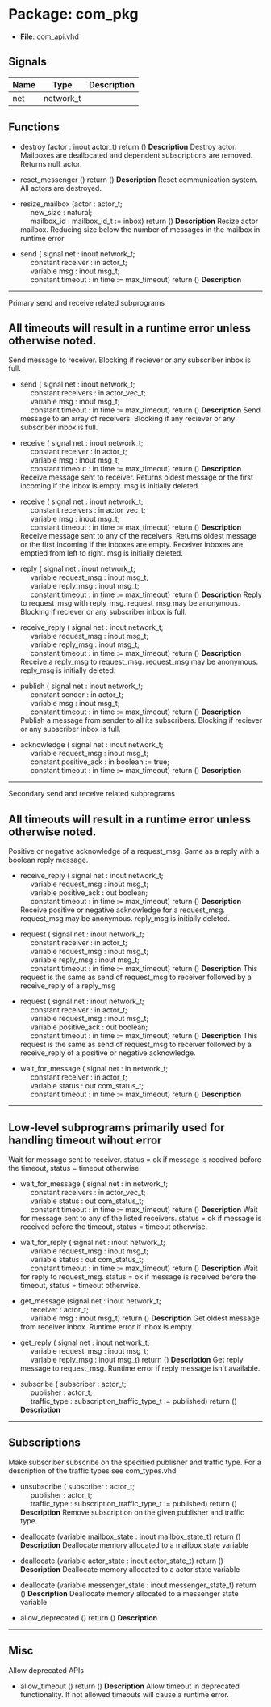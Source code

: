 # Package: com_pkg

- **File**: com_api.vhd
## Signals

| Name | Type      | Description |
| ---- | --------- | ----------- |
| net  | network_t |             |
## Functions
- destroy <font id="function_arguments">(actor : inout actor_t) </font> <font id="function_return">return ()</font>
**Description**
 Destroy actor. Mailboxes are deallocated and dependent subscriptions are
 removed. Returns null_actor.

- reset_messenger <font id="function_arguments">()</font> <font id="function_return">return ()</font>
**Description**
 Reset communication system. All actors are destroyed.

- resize_mailbox <font id="function_arguments">(actor : actor_t;<br><span style="padding-left:20px"> new_size : natural;<br><span style="padding-left:20px"> mailbox_id : mailbox_id_t := inbox) </font> <font id="function_return">return ()</font>
**Description**
 Resize actor mailbox. Reducing size below the number of messages in the
 mailbox in runtime error

- send <font id="function_arguments">( signal net        : inout network_t;<br><span style="padding-left:20px"> constant receiver : in    actor_t;<br><span style="padding-left:20px"> variable msg      : inout msg_t;<br><span style="padding-left:20px"> constant timeout  : in    time := max_timeout) </font> <font id="function_return">return ()</font>
**Description**
---------------------------------------------------------------------------
 Primary send and receive related subprograms

 All timeouts will result in a runtime error unless otherwise noted.
---------------------------------------------------------------------------
 Send message to receiver. Blocking if reciever or any subscriber inbox is
 full.

- send <font id="function_arguments">( signal net         : inout network_t;<br><span style="padding-left:20px"> constant receivers : in    actor_vec_t;<br><span style="padding-left:20px"> variable msg       : inout msg_t;<br><span style="padding-left:20px"> constant timeout   : in    time := max_timeout) </font> <font id="function_return">return ()</font>
**Description**
 Send message to an array of receivers. Blocking if any reciever or any subscriber inbox is
 full.

- receive <font id="function_arguments">( signal net        : inout network_t;<br><span style="padding-left:20px"> constant receiver : in    actor_t;<br><span style="padding-left:20px"> variable msg      : inout msg_t;<br><span style="padding-left:20px"> constant timeout  : in    time := max_timeout) </font> <font id="function_return">return ()</font>
**Description**
 Receive message sent to receiver. Returns oldest message or the first
 incoming if the inbox is empty. msg is initially deleted.

- receive <font id="function_arguments">( signal net         : inout network_t;<br><span style="padding-left:20px"> constant receivers : in    actor_vec_t;<br><span style="padding-left:20px"> variable msg       : inout msg_t;<br><span style="padding-left:20px"> constant timeout   : in    time := max_timeout) </font> <font id="function_return">return ()</font>
**Description**
 Receive message sent to any of the receivers. Returns oldest message or the first
 incoming if the inboxes are empty. Receiver inboxes are emptied from left
 to right. msg is initially deleted.

- reply <font id="function_arguments">( signal net           : inout network_t;<br><span style="padding-left:20px"> variable request_msg : inout msg_t;<br><span style="padding-left:20px"> variable reply_msg   : inout msg_t;<br><span style="padding-left:20px"> constant timeout     : in    time := max_timeout) </font> <font id="function_return">return ()</font>
**Description**
 Reply to request_msg with reply_msg. request_msg may be anonymous. Blocking if reciever
 or any subscriber inbox is full.

- receive_reply <font id="function_arguments">( signal net           : inout network_t;<br><span style="padding-left:20px"> variable request_msg : inout msg_t;<br><span style="padding-left:20px"> variable reply_msg   : inout msg_t;<br><span style="padding-left:20px"> constant timeout     : in    time := max_timeout) </font> <font id="function_return">return ()</font>
**Description**
 Receive a reply_msg to request_msg. request_msg may be anonymous. reply_msg is initially deleted.

- publish <font id="function_arguments">( signal net       : inout network_t;<br><span style="padding-left:20px"> constant sender  : in    actor_t;<br><span style="padding-left:20px"> variable msg     : inout msg_t;<br><span style="padding-left:20px"> constant timeout : in    time := max_timeout) </font> <font id="function_return">return ()</font>
**Description**
 Publish a message from sender to all its subscribers. Blocking if reciever or any subscriber inbox is
 full.

- acknowledge <font id="function_arguments">( signal net            : inout network_t;<br><span style="padding-left:20px"> variable request_msg  : inout msg_t;<br><span style="padding-left:20px"> constant positive_ack : in    boolean := true;<br><span style="padding-left:20px"> constant timeout      : in    time    := max_timeout) </font> <font id="function_return">return ()</font>
**Description**
---------------------------------------------------------------------------
 Secondary send and receive related subprograms

 All timeouts will result in a runtime error unless otherwise noted.
---------------------------------------------------------------------------
 Positive or negative acknowledge of a request_msg. Same as a reply with a
 boolean reply message.

- receive_reply <font id="function_arguments">( signal net            : inout network_t;<br><span style="padding-left:20px"> variable request_msg  : inout msg_t;<br><span style="padding-left:20px"> variable positive_ack : out   boolean;<br><span style="padding-left:20px"> constant timeout      : in    time := max_timeout) </font> <font id="function_return">return ()</font>
**Description**
 Receive positive or negative acknowledge for a request_msg. request_msg
 may be anonymous. reply_msg is initially deleted.

- request <font id="function_arguments">( signal net           : inout network_t;<br><span style="padding-left:20px"> constant receiver    : in    actor_t;<br><span style="padding-left:20px"> variable request_msg : inout msg_t;<br><span style="padding-left:20px"> variable reply_msg   : inout msg_t;<br><span style="padding-left:20px"> constant timeout     : in    time := max_timeout) </font> <font id="function_return">return ()</font>
**Description**
 This request is the same as send of request_msg to receiver followed by a
 receive_reply of a reply_msg

- request <font id="function_arguments">( signal net            : inout network_t;<br><span style="padding-left:20px"> constant receiver     : in    actor_t;<br><span style="padding-left:20px"> variable request_msg  : inout msg_t;<br><span style="padding-left:20px"> variable positive_ack : out   boolean;<br><span style="padding-left:20px"> constant timeout      : in    time := max_timeout) </font> <font id="function_return">return ()</font>
**Description**
 This request is the same as send of request_msg to receiver followed by a
 receive_reply of a positive or negative acknowledge.

- wait_for_message <font id="function_arguments">( signal net        : in  network_t;<br><span style="padding-left:20px"> constant receiver : in  actor_t;<br><span style="padding-left:20px"> variable status   : out com_status_t;<br><span style="padding-left:20px"> constant timeout  : in  time := max_timeout) </font> <font id="function_return">return ()</font>
**Description**
---------------------------------------------------------------------------
 Low-level subprograms primarily used for handling timeout wihout error
---------------------------------------------------------------------------
 Wait for message sent to receiver. status = ok if message is
 received before the timeout, status = timeout otherwise.

- wait_for_message <font id="function_arguments">( signal net         : in  network_t;<br><span style="padding-left:20px"> constant receivers : in  actor_vec_t;<br><span style="padding-left:20px"> variable status    : out com_status_t;<br><span style="padding-left:20px"> constant timeout   : in  time := max_timeout) </font> <font id="function_return">return ()</font>
**Description**
 Wait for message sent to any of the listed receivers. status = ok
 if message is received before the timeout, status = timeout otherwise.

- wait_for_reply <font id="function_arguments">( signal net           : inout network_t;<br><span style="padding-left:20px"> variable request_msg : inout msg_t;<br><span style="padding-left:20px"> variable status      : out   com_status_t;<br><span style="padding-left:20px"> constant timeout     : in    time := max_timeout) </font> <font id="function_return">return ()</font>
**Description**
 Wait for reply to request_msg. status = ok
 if message is received before the timeout, status = timeout otherwise.

- get_message <font id="function_arguments">(signal net : inout network_t;<br><span style="padding-left:20px"> receiver : actor_t;<br><span style="padding-left:20px"> variable msg : inout msg_t) </font> <font id="function_return">return ()</font>
**Description**
 Get oldest message from receiver inbox. Runtime error if inbox is empty.

- get_reply <font id="function_arguments">( signal net           : inout network_t;<br><span style="padding-left:20px"> variable request_msg : inout msg_t;<br><span style="padding-left:20px"> variable reply_msg : inout msg_t) </font> <font id="function_return">return ()</font>
**Description**
 Get reply message to request_msg. Runtime error if reply message isn't available.

- subscribe <font id="function_arguments">( subscriber   : actor_t;<br><span style="padding-left:20px"> publisher    : actor_t;<br><span style="padding-left:20px"> traffic_type : subscription_traffic_type_t := published) </font> <font id="function_return">return ()</font>
**Description**
---------------------------------------------------------------------------
 Subscriptions
---------------------------------------------------------------------------
 Make subscriber subscribe on the specified publisher and traffic type. For
 a description of the traffic types see com_types.vhd

- unsubscribe <font id="function_arguments">( subscriber   : actor_t;<br><span style="padding-left:20px"> publisher    : actor_t;<br><span style="padding-left:20px"> traffic_type : subscription_traffic_type_t := published) </font> <font id="function_return">return ()</font>
**Description**
 Remove subscription on the given publisher and traffic type.

- deallocate <font id="function_arguments">(variable mailbox_state : inout mailbox_state_t) </font> <font id="function_return">return ()</font>
**Description**
 Deallocate memory allocated to a mailbox state variable

- deallocate <font id="function_arguments">(variable actor_state : inout actor_state_t) </font> <font id="function_return">return ()</font>
**Description**
 Deallocate memory allocated to a actor state variable

- deallocate <font id="function_arguments">(variable messenger_state : inout messenger_state_t) </font> <font id="function_return">return ()</font>
**Description**
 Deallocate memory allocated to a messenger state variable

- allow_deprecated <font id="function_arguments">()</font> <font id="function_return">return ()</font>
**Description**
---------------------------------------------------------------------------
 Misc
---------------------------------------------------------------------------
 Allow deprecated APIs

- allow_timeout <font id="function_arguments">()</font> <font id="function_return">return ()</font>
**Description**
 Allow timeout in deprecated functionality. If not allowed timeouts will
 cause a runtime error.

